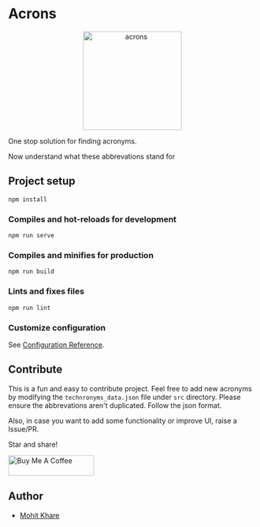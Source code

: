 # Acrons

<p align="center">
<img alt="acrons" title="JSON-Markd" src="https://raw.githubusercontent.com/mkfeuhrer/acrons/master/src/assets/logo.png" width="200" height="200" />
</p>

One stop solution for finding acronyms.

Now understand what these abbrevations stand for

## Project setup

```
npm install
```

### Compiles and hot-reloads for development

```
npm run serve
```

### Compiles and minifies for production

```
npm run build
```

### Lints and fixes files

```
npm run lint
```

### Customize configuration

See [Configuration Reference](https://cli.vuejs.org/config/).

## Contribute

This is a fun and easy to contribute project. Feel free to add new acronyms by modifying the `technronyms_data.json` file under `src` directory. Please ensure the abbrevations aren't duplicated. Follow the json format.

Also, in case you want to add some functionality or improve UI, raise a Issue/PR.

Star and share!

<a href="https://www.buymeacoffee.com/chHAzigTb" target="_blank"><img src="https://cdn.buymeacoffee.com/buttons/default-orange.png" alt="Buy Me A Coffee" height="41" width="174"></a>

## Author

- [Mohit Khare](https://mohitkhare.me)
